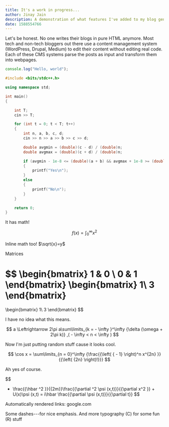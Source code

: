 ```yaml
---
title: It's a work in progress...
author: Jinay Jain
description: A demonstration of what features I've added to my blog generation system.
date: 1588554766
---
```


Let's be honest. No one writes their blogs in pure HTML anymore. Most tech and non-tech bloggers out there use a content management system (WordPress, Drupal, Medium) to edit their content without editing real code. Each of these CMS systems parse the posts as input and transform them into webpages.

```js
console.log("Hello, world");
```

```cpp
#include <bits/stdc++.h>

using namespace std;

int main()
{

    int T;
    cin >> T;

    for (int t = 0; t < T; t++)
    {
        int n, a, b, c, d;
        cin >> n >> a >> b >> c >> d;

        double avgmin = (double)(c - d) / (double)n;
        double avgmax = (double)(c + d) / (double)n;

        if (avgmin - 1e-8 <= (double)(a + b) && avgmax + 1e-8 >= (double)(a - b))
        {
            printf("Yes\n");
        }
        else
        {
            printf("No\n");
        }
    }

    return 0;
}
```

It has math!

$$ f(x)=\int_{0}^{\infty} x^2 $$

Inline math too! $\sqrt{x}=y$

Matrices

$$
\begin{bmatrix}
    1 & 0 \\
    0 & 1
\end{bmatrix}
\begin{bmatrix}
    1\\
    3
\end{bmatrix}
=
\begin{bmatrix}
    1\\
    3
\end{bmatrix}
$$

I have no idea what this means.

$$
a \Leftrightarrow 2\pi a\sum\limits_{k =  - \infty }^\infty  {\delta (\omega  + 2\pi k)} ,( - \infty  < n < \infty )
$$

Now I'm just putting random stuff cause it looks cool.

$$
\cos x = \sum\limits_{n = 0}^\infty  {\frac{{\left( { - 1} \right)^n x^{2n} }}{{\left( {2n} \right)!}}}
$$

Ah yes of course.

$$
- \frac{{\hbar ^2 }}{{2m}}\frac{{\partial ^2 \psi (x,t)}}{{\partial x^2 }} + U(x)\psi (x,t) = i\hbar \frac{{\partial \psi (x,t)}}{{\partial t}}
$$

Automatically rendered links: google.com

Some dashes---for nice emphasis. And more typography (C) for some fun (R) stuff
